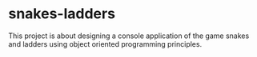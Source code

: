 # snakes-ladders
This project is about designing a console application of the game snakes and ladders using object oriented programming principles.
